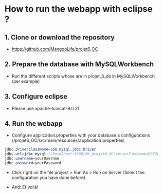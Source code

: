 # How to run the webapp with eclipse ?

## 1. Clone or download the repository
- https://github.com/MangooLife/projet6_OC

## 2. Prepare the database with MySQLWorkbench
- Run the different scripts whose are in projet_6_db in MySQLWorkbench (per example)
 
## 3. Configure eclipse
- Please use apache-tomcat-9.0.21

## 4. Run the webapp
- Configure application.properties with your database's configurations (/projet6_OC/src/main/resources/application.properties)
```java
jdbc.driverClassName=com.mysql.jdbc.Driver
jdbc.url=jdbc:mysql://localhost:3306/db_projet6_OC?serverTimezone=EST5EDT&useUnicode=yes&characterEncoding=UTF-8
jdbc.username=yourUsernme
jdbc.password=yourPassword
```
- Click right on the file project > Run As > Run on Server (Select the configuration you have done before).

- And: Et voilà!


 
 
 